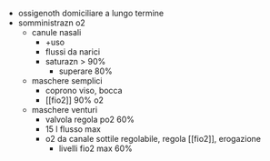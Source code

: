 - ossigenoth domiciliare a lungo termine
- somministrazn o2
	- canule nasali
		- +uso
		- flussi da narici
		- saturazn > 90%
			- superare 80%
	- maschere semplici
		- coprono viso, bocca
		- [[fio2]] 90% o2
	- maschere venturi
		- valvola regola po2 60%
		- 15 l flusso max
		- o2 da canale sottile regolabile, regola [[fio2]], erogazione
			- livelli fio2 max 60%